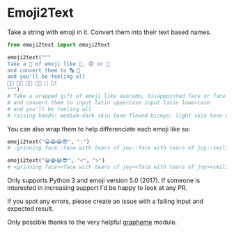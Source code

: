 # Emoji2Text

Take a string with emoji in it. Convert them into their text based names.

```python
from emoji2text import emoji2text

emoji2text("""
Take a 🎁 of emoji like 🥑, 😞 or 🤮
and convert them to 🔠 🔡
and you'll be feeling all
🙌🏾 💪🏻 👩‍🔬 👨‍💻 💯 🎊!
""")
# Take a wrapped gift of emoji like avocado, disappointed face or face vomiting
# and convert them to input latin uppercase input latin lowercase
# and you'll be feeling all
# raising hands: medium-dark skin tone flexed biceps: light skin tone woman scientist man technologist hundred points confetti ball!
```

You can also wrap them to help differenciate each emoji like so:

```python
emoji2text("😀😂😂😎", ":")
# :grinning face::face with tears of joy::face with tears of joy::smiling face with sunglasses:

emoji2text("😀😂😂😎", "<", ">")
# <grinning face><face with tears of joy><face with tears of joy><smiling face with sunglasses>
```

Only supports Python 3 and emoji version 5.0 (2017).
If someone is interested in increasing support I'd be happy to look at any PR.

If you spot any errors, please create an issue with a failing input and expected result.

Only possible thanks to the very helpful [grapheme](https://github.com/alvinlindstam/grapheme) module.
